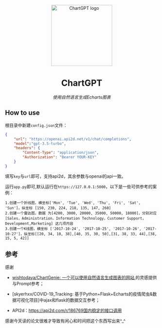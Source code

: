 

<p align="center">
    <img src="https://s2.loli.net/2023/05/10/LDUpFzo7VJiOshd.png" alt="ChartGPT logo" width=200 height=200 />
</p>
<h1 align="center">ChartGPT</h1>
<p align="center">
    <em>使用自然语言生成Echarts图表</em>
</p>

## How to use

根目录中新建`config.json`文件：

```json
{
    "url": "https://openai.api2d.net/v1/chat/completions",
    "model":"gpt-3.5-turbo",
    "headers": {
        "Content-Type": "application/json",
        "Authorization": "Bearer YOUR-KEY"
    }
}
```

填写`key`与`url`即可，支持api2d，其余参数与openai的api一致。

运行`app.py`即可,默认运行在`https://127.0.0.1:5000`，以下是一些可供参考的案例：

```
1.创建一个折线图，横坐标['Mon', 'Tue', 'Wed', 'Thu', 'Fri', 'Sat', 'Sun']，纵坐标 [150, 230, 224, 218, 135, 147, 260] 
2.创建一个雷达图，数据 为[4200, 3000, 20000, 35000, 50000, 18000]，分别对应[Sales，Administration，Information Technology，Customer Support，Development,Marketing] 这几项内容
3.创建一个K线图，横坐标 ['2017-10-24', '2017-10-25', '2017-10-26', '2017-10-27']，纵坐标[[20, 34, 10, 38],[40, 35, 30, 50],[31, 38, 33, 44],[38, 15, 5, 42]]
```

## 参考

感谢

* [wishtodaya/ChartGenie: 一个可以使用自然语言生成图表的网站 ](https://github.com/wishtodaya/ChartGenie)的灵感提供与Prompt参考；

* [skyerhxx/COVID-19_Tracking: 基于Python+Flask+Echarts的疫情爬虫&数据可视化项目]中ajax和flask的数据交互参考；

* API2d：https://api2d.com/r/186769国内稳定的接口调用

感谢今天读的论文很难才导致有闲心和时间把这个东西写出来^_^

## 

